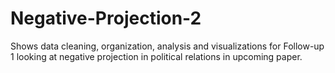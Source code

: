 # Negative-Projection-2
Shows data cleaning, organization, analysis and visualizations for Follow-up 1 looking at negative projection in political relations in upcoming paper.
